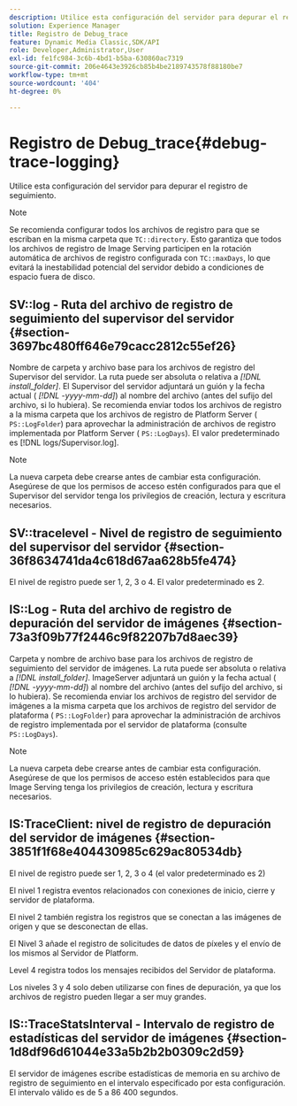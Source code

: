 ```yaml
---
description: Utilice esta configuración del servidor para depurar el registro de seguimiento.
solution: Experience Manager
title: Registro de Debug_trace
feature: Dynamic Media Classic,SDK/API
role: Developer,Administrator,User
exl-id: fe1fc984-3c6b-4bd1-b5ba-630860ac7319
source-git-commit: 206e4643e3926cb85b4be2189743578f88180be7
workflow-type: tm+mt
source-wordcount: '404'
ht-degree: 0%

---
```


# Registro de Debug_trace{#debug-trace-logging}

Utilice esta configuración del servidor para depurar el registro de seguimiento.

>[!NOTE]
>
>Se recomienda configurar todos los archivos de registro para que se escriban en la misma carpeta que `TC::directory`. Esto garantiza que todos los archivos de registro de Image Serving participen en la rotación automática de archivos de registro configurada con `TC::maxDays`, lo que evitará la inestabilidad potencial del servidor debido a condiciones de espacio fuera de disco.

## SV::log - Ruta del archivo de registro de seguimiento del supervisor del servidor {#section-3697bc480ff646e79cacc2812c55ef26}

Nombre de carpeta y archivo base para los archivos de registro del Supervisor del servidor. La ruta puede ser absoluta o relativa a *[!DNL install_folder]*. El Supervisor del servidor adjuntará un guión y la fecha actual ( *[!DNL -yyyy-mm-dd]*) al nombre del archivo (antes del sufijo del archivo, si lo hubiera). Se recomienda enviar todos los archivos de registro a la misma carpeta que los archivos de registro de Platform Server ( `PS::LogFolder`) para aprovechar la administración de archivos de registro implementada por Platform Server ( `PS::LogDays`). El valor predeterminado es [!DNL logs/Supervisor.log].

>[!NOTE]
>
>La nueva carpeta debe crearse antes de cambiar esta configuración. Asegúrese de que los permisos de acceso estén configurados para que el Supervisor del servidor tenga los privilegios de creación, lectura y escritura necesarios.

## SV::tracelevel - Nivel de registro de seguimiento del supervisor del servidor {#section-36f8634741da4c618d67aa628b5fe474}

El nivel de registro puede ser 1, 2, 3 o 4. El valor predeterminado es 2.

## IS::Log - Ruta del archivo de registro de depuración del servidor de imágenes {#section-73a3f09b77f2446c9f82207b7d8aec39}

Carpeta y nombre de archivo base para los archivos de registro de seguimiento del servidor de imágenes. La ruta puede ser absoluta o relativa a *[!DNL install_folder]*. ImageServer adjuntará un guión y la fecha actual ( *[!DNL -yyyy-mm-dd]*) al nombre del archivo (antes del sufijo del archivo, si lo hubiera). Se recomienda enviar los archivos de registro del servidor de imágenes a la misma carpeta que los archivos de registro del servidor de plataforma ( `PS::LogFolder`) para aprovechar la administración de archivos de registro implementada por el servidor de plataforma (consulte `PS::LogDays`).

>[!NOTE]
>
>La nueva carpeta debe crearse antes de cambiar esta configuración. Asegúrese de que los permisos de acceso estén establecidos para que Image Serving tenga los privilegios de creación, lectura y escritura necesarios.

## IS:TraceClient: nivel de registro de depuración del servidor de imágenes {#section-3851f1f68e404430985c629ac80534db}

El nivel de registro puede ser 1, 2, 3 o 4 (el valor predeterminado es 2)

El nivel 1 registra eventos relacionados con conexiones de inicio, cierre y servidor de plataforma.

El nivel 2 también registra los registros que se conectan a las imágenes de origen y que se desconectan de ellas.

El Nivel 3 añade el registro de solicitudes de datos de píxeles y el envío de los mismos al Servidor de Platform.

Level 4 registra todos los mensajes recibidos del Servidor de plataforma.

Los niveles 3 y 4 solo deben utilizarse con fines de depuración, ya que los archivos de registro pueden llegar a ser muy grandes.

## IS::TraceStatsInterval - Intervalo de registro de estadísticas del servidor de imágenes {#section-1d8df96d61044e33a5b2b2b0309c2d59}

El servidor de imágenes escribe estadísticas de memoria en su archivo de registro de seguimiento en el intervalo especificado por esta configuración. El intervalo válido es de 5 a 86 400 segundos.
